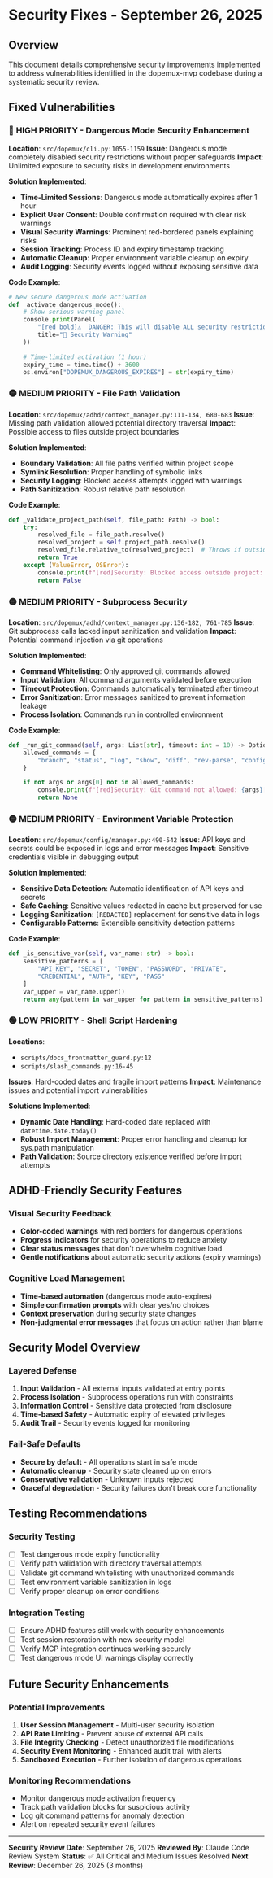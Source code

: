 # Security Fixes - September 26, 2025

## Overview
This document details comprehensive security improvements implemented to address vulnerabilities identified in the dopemux-mvp codebase during a systematic security review.

## Fixed Vulnerabilities

### 🔴 **HIGH PRIORITY** - Dangerous Mode Security Enhancement
**Location**: `src/dopemux/cli.py:1055-1159`
**Issue**: Dangerous mode completely disabled security restrictions without proper safeguards
**Impact**: Unlimited exposure to security risks in development environments

**Solution Implemented**:
- **Time-Limited Sessions**: Dangerous mode automatically expires after 1 hour
- **Explicit User Consent**: Double confirmation required with clear risk warnings
- **Visual Security Warnings**: Prominent red-bordered panels explaining risks
- **Session Tracking**: Process ID and expiry timestamp tracking
- **Automatic Cleanup**: Proper environment variable cleanup on expiry
- **Audit Logging**: Security events logged without exposing sensitive data

**Code Example**:
```python
# New secure dangerous mode activation
def _activate_dangerous_mode():
    # Show serious warning panel
    console.print(Panel(
        "[red bold]⚠️  DANGER: This will disable ALL security restrictions![/red bold]",
        title="🚨 Security Warning"
    ))

    # Time-limited activation (1 hour)
    expiry_time = time.time() + 3600
    os.environ["DOPEMUX_DANGEROUS_EXPIRES"] = str(expiry_time)
```

### 🟡 **MEDIUM PRIORITY** - File Path Validation
**Location**: `src/dopemux/adhd/context_manager.py:111-134, 680-683`
**Issue**: Missing path validation allowed potential directory traversal
**Impact**: Possible access to files outside project boundaries

**Solution Implemented**:
- **Boundary Validation**: All file paths verified within project scope
- **Symlink Resolution**: Proper handling of symbolic links
- **Security Logging**: Blocked access attempts logged with warnings
- **Path Sanitization**: Robust relative path resolution

**Code Example**:
```python
def _validate_project_path(self, file_path: Path) -> bool:
    try:
        resolved_file = file_path.resolve()
        resolved_project = self.project_path.resolve()
        resolved_file.relative_to(resolved_project)  # Throws if outside
        return True
    except (ValueError, OSError):
        console.print(f"[red]Security: Blocked access outside project: {file_path}[/red]")
        return False
```

### 🟡 **MEDIUM PRIORITY** - Subprocess Security
**Location**: `src/dopemux/adhd/context_manager.py:136-182, 761-785`
**Issue**: Git subprocess calls lacked input sanitization and validation
**Impact**: Potential command injection via git operations

**Solution Implemented**:
- **Command Whitelisting**: Only approved git commands allowed
- **Input Validation**: All command arguments validated before execution
- **Timeout Protection**: Commands automatically terminated after timeout
- **Error Sanitization**: Error messages sanitized to prevent information leakage
- **Process Isolation**: Commands run in controlled environment

**Code Example**:
```python
def _run_git_command(self, args: List[str], timeout: int = 10) -> Optional[str]:
    allowed_commands = {
        "branch", "status", "log", "show", "diff", "rev-parse", "config"
    }

    if not args or args[0] not in allowed_commands:
        console.print(f"[red]Security: Git command not allowed: {args}[/red]")
        return None
```

### 🟡 **MEDIUM PRIORITY** - Environment Variable Protection
**Location**: `src/dopemux/config/manager.py:490-542`
**Issue**: API keys and secrets could be exposed in logs and error messages
**Impact**: Sensitive credentials visible in debugging output

**Solution Implemented**:
- **Sensitive Data Detection**: Automatic identification of API keys and secrets
- **Safe Caching**: Sensitive values redacted in cache but preserved for use
- **Logging Sanitization**: `[REDACTED]` replacement for sensitive data in logs
- **Configurable Patterns**: Extensible sensitivity detection patterns

**Code Example**:
```python
def _is_sensitive_var(self, var_name: str) -> bool:
    sensitive_patterns = [
        "API_KEY", "SECRET", "TOKEN", "PASSWORD", "PRIVATE",
        "CREDENTIAL", "AUTH", "KEY", "PASS"
    ]
    var_upper = var_name.upper()
    return any(pattern in var_upper for pattern in sensitive_patterns)
```

### 🟢 **LOW PRIORITY** - Shell Script Hardening
**Locations**:
- `scripts/docs_frontmatter_guard.py:12`
- `scripts/slash_commands.py:16-45`

**Issues**: Hard-coded dates and fragile import patterns
**Impact**: Maintenance issues and potential import vulnerabilities

**Solutions Implemented**:
- **Dynamic Date Handling**: Hard-coded date replaced with `datetime.date.today()`
- **Robust Import Management**: Proper error handling and cleanup for sys.path manipulation
- **Path Validation**: Source directory existence verified before import attempts

## ADHD-Friendly Security Features

### Visual Security Feedback
- **Color-coded warnings** with red borders for dangerous operations
- **Progress indicators** for security operations to reduce anxiety
- **Clear status messages** that don't overwhelm cognitive load
- **Gentle notifications** about automatic security actions (expiry warnings)

### Cognitive Load Management
- **Time-based automation** (dangerous mode auto-expires)
- **Simple confirmation prompts** with clear yes/no choices
- **Context preservation** during security state changes
- **Non-judgmental error messages** that focus on action rather than blame

## Security Model Overview

### Layered Defense
1. **Input Validation** - All external inputs validated at entry points
2. **Process Isolation** - Subprocess operations run with constraints
3. **Information Control** - Sensitive data protected from disclosure
4. **Time-based Safety** - Automatic expiry of elevated privileges
5. **Audit Trail** - Security events logged for monitoring

### Fail-Safe Defaults
- **Secure by default** - All operations start in safe mode
- **Automatic cleanup** - Security state cleaned up on errors
- **Conservative validation** - Unknown inputs rejected
- **Graceful degradation** - Security failures don't break core functionality

## Testing Recommendations

### Security Testing
- [ ] Test dangerous mode expiry functionality
- [ ] Verify path validation with directory traversal attempts
- [ ] Validate git command whitelisting with unauthorized commands
- [ ] Test environment variable sanitization in logs
- [ ] Verify proper cleanup on error conditions

### Integration Testing
- [ ] Ensure ADHD features still work with security enhancements
- [ ] Test session restoration with new security model
- [ ] Verify MCP integration continues working securely
- [ ] Test dangerous mode UI warnings display correctly

## Future Security Enhancements

### Potential Improvements
1. **User Session Management** - Multi-user security isolation
2. **API Rate Limiting** - Prevent abuse of external API calls
3. **File Integrity Checking** - Detect unauthorized file modifications
4. **Security Event Monitoring** - Enhanced audit trail with alerts
5. **Sandboxed Execution** - Further isolation of dangerous operations

### Monitoring Recommendations
- Monitor dangerous mode activation frequency
- Track path validation blocks for suspicious activity
- Log git command patterns for anomaly detection
- Alert on repeated security event failures

---

**Security Review Date**: September 26, 2025
**Reviewed By**: Claude Code Review System
**Status**: ✅ All Critical and Medium Issues Resolved
**Next Review**: December 26, 2025 (3 months)